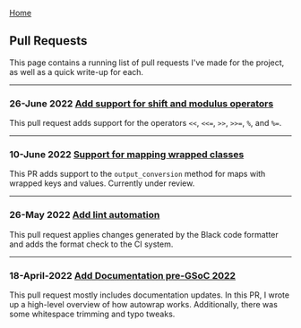 [Home](README.md)

## Pull Requests

This page contains a running list of pull requests I've made for the project, as well as a quick write-up for each.

***
### 26-June 2022 [Add support for shift and modulus operators](https://github.com/OpenMS/autowrap/pull/159)
This pull request adds support for the operators `<<`, `<<=`, `>>`, `>>=`, `%`, and `%=`.

***
### 10-June 2022 [Support for mapping wrapped classes](https://github.com/erik-whiting/autowrap/pull/2)
This PR adds support to the `output_conversion` method for maps with wrapped keys and values. Currently under review.

***
### 26-May 2022 [Add lint automation](https://github.com/OpenMS/autowrap/pull/156)
This pull request applies changes generated by the Black code formatter and adds the format check to the CI system.

***

### 18-April-2022 [Add Documentation pre-GSoC 2022](https://github.com/OpenMS/autowrap/pull/149)

This pull request mostly includes documentation updates. In this PR, I wrote up a high-level overview of how autowrap works. Additionally, there was some whitespace trimming and typo tweaks.

